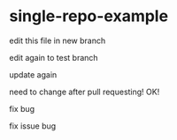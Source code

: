 # single-repo-example

edit this file in new branch

edit again to test branch

update again


need to change after pull requesting! OK!

fix bug

fix issue bug
